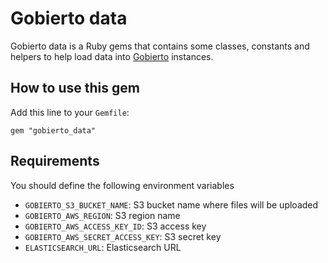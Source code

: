 # Gobierto data

Gobierto data is a Ruby gems that contains some classes, constants and helpers to help load data
into [Gobierto](https://gobierto.es) instances.

## How to use this gem

Add this line to your `Gemfile`:

`gem "gobierto_data"`

## Requirements

You should define the following environment variables

- `GOBIERTO_S3_BUCKET_NAME`: S3 bucket name where files will be uploaded
- `GOBIERTO_AWS_REGION`: S3 region name
- `GOBIERTO_AWS_ACCESS_KEY_ID`: S3 access key
- `GOBIERTO_AWS_SECRET_ACCESS_KEY`: S3 secret key
- `ELASTICSEARCH_URL`: Elasticsearch URL
